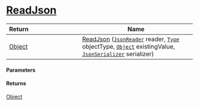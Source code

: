 # [ReadJson](./FeatureDescriptorTJsonConverter--ReadJson.md)



| <span>Return&nbsp;&nbsp;&nbsp;&nbsp;&nbsp;&nbsp;&nbsp;&nbsp;&nbsp;&nbsp;&nbsp;&nbsp;&nbsp;&nbsp;&nbsp;&nbsp;&nbsp;&nbsp;&nbsp;&nbsp;&nbsp;&nbsp;&nbsp;&nbsp;&nbsp;&nbsp;&nbsp;&nbsp;&nbsp;&nbsp;</span> | Name | 
| --- | --- | 
| [Object](https://docs.microsoft.com/en-us/dotnet/api/System.Object) | [ReadJson](./FeatureDescriptorTJsonConverter--ReadJson.md) ([`JsonReader`](./FeatureDescriptorTJsonConverter--ReadJson.md) reader, [`Type`](https://docs.microsoft.com/en-us/dotnet/api/System.Type) objectType, [`Object`](https://docs.microsoft.com/en-us/dotnet/api/System.Object) existingValue, [`JsonSerializer`](./FeatureDescriptorTJsonConverter--ReadJson.md) serializer) | 


#### Parameters

#### Returns
[Object](https://docs.microsoft.com/en-us/dotnet/api/System.Object)<br>
